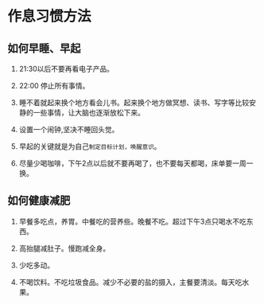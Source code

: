 # 作息习惯方法

## 如何早睡、早起

1. 21:30以后不要再看电子产品。

1. 22:00 停止所有事情。

1. 睡不着就起来换个地方看会儿书。起来换个地方做冥想、读书、写字等比较安静的一些事情，让大脑也逐渐放松下来。

1. 设置一个闹钟,坚决不睡回头觉。

1. 早起的关键就是为自己`制定目标计划，唤醒意识`。

1. 尽量少喝咖啡，下午2点以后就不要再喝了，也不要每天都喝，床单要一周一换。

## 如何健康减肥

1. 早餐多吃点，养胃。中餐吃的营养些。晚餐不吃。超过下午3点只喝水不吃东西。

1. 高抬腿减肚子。慢跑减全身。

1. 少吃多动。

1. 不喝饮料。不吃垃圾食品。减少不必要的盐的摄入，主餐要清淡。每天吃水果。

